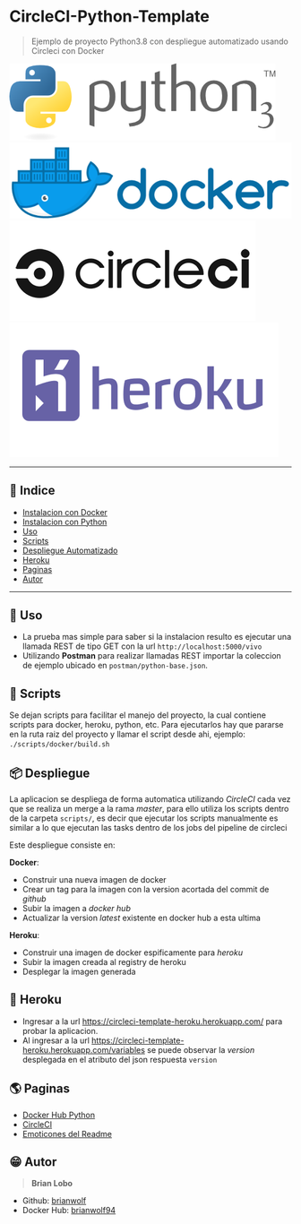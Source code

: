 # CircleCI-Python-Template

> Ejemplo de proyecto Python3.8 con despliegue automatizado usando Circleci con Docker

![alt text](docs/img/python.png)
![alt text](docs/img/docker.png)
![alt text](docs/img/circleci.png)
![alt text](docs/img/heroku.png)

---

## :open_book: Indice

* [Instalacion con Docker](docs/docker.md)
* [Instalacion con Python](docs/python.md)
* [Uso](#uso)
* [Scripts](#scripts)
* [Despliegue Automatizado](#despliegue)
* [Heroku](#heroku)
* [Paginas](#paginas)
* [Autor](#autor)

---

## :tada: Uso

* La prueba mas simple para saber si la instalacion resulto es ejecutar una llamada REST de tipo GET con la url `http://localhost:5000/vivo`
* Utilizando **Postman** para realizar llamadas REST importar la coleccion de ejemplo ubicado en `postman/python-base.json`.

## :scroll: Scripts

Se dejan scripts para facilitar el manejo del proyecto, la cual contiene scripts para docker, heroku, python, etc.
Para ejecutarlos hay que pararse en la ruta raiz del proyecto y llamar el script desde ahi, ejemplo:
`./scripts/docker/build.sh`

## :package: Despliegue

La aplicacion se despliega de forma automatica utilizando *CircleCI* cada vez que se realiza un merge a la rama *master*,
para ello utiliza los scripts dentro de la carpeta `scripts/`, es decir que ejecutar los scripts manualmente es similar a lo que ejecutan las tasks dentro de los jobs del pipeline de circleci

Este despliegue consiste en:

**Docker**:

* Construir una nueva imagen de docker
* Crear un tag para la imagen con la version acortada del commit de *github*
* Subir la imagen a *docker hub*
* Actualizar la version *latest* existente en docker hub a esta ultima

**Heroku**:

* Construir una imagen de docker espificamente para *heroku*
* Subir la imagen creada al registry de heroku
* Desplegar la imagen generada

## :money_with_wings: Heroku

* Ingresar a la url https://circleci-template-heroku.herokuapp.com/ para probar la aplicacion.
* Al ingresar a la url https://circleci-template-heroku.herokuapp.com/variables se puede observar la *version* desplegada
  en el atributo del json respuesta `version`

## :earth_americas: Paginas

* [Docker Hub Python](https://hub.docker.com/_/python)
* [CircleCI](https://circleci.com/)
* [Emoticones del Readme](https://github.com/ikatyang/emoji-cheat-sheet)

## :grin: Autor

> **Brian Lobo**

* Github: [brianwolf](https://github.com/brianwolf)
* Docker Hub:  [brianwolf94](https://hub.docker.com/u/brianwolf94)
